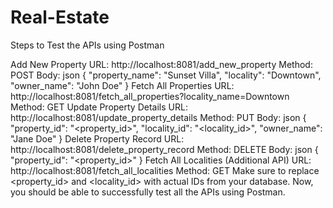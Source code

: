 # Real-Estate

Steps to Test the APIs using Postman

Add New Property URL: http://localhost:8081/add_new_property Method: POST Body: json { "property_name": "Sunset Villa", "locality": "Downtown", "owner_name": "John Doe" }
Fetch All Properties URL: http://localhost:8081/fetch_all_properties?locality_name=Downtown Method: GET
Update Property Details URL: http://localhost:8081/update_property_details Method: PUT Body: json { "property_id": "<property_id>", "locality_id": "<locality_id>", "owner_name": "Jane Doe" }
Delete Property Record URL: http://localhost:8081/delete_property_record Method: DELETE Body: json { "property_id": "<property_id>" }
Fetch All Localities (Additional API) URL: http://localhost:8081/fetch_all_localities Method: GET
Make sure to replace <property_id> and <locality_id> with actual IDs from your database. Now, you should be able to successfully test all the APIs using Postman.

